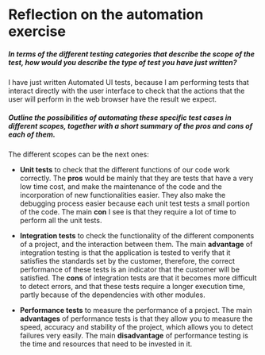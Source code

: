 # Reflection on the automation exercise

##### In terms of the different testing categories that describe the scope of the test, how would you describe the type of test you have just written?

I have just written Automated UI tests, because I am performing tests that interact directly with the user interface to check that the actions that the user will perform in the web browser have the result we expect.


##### Outline the possibilities of automating these specific test cases in different scopes, together with a short summary of the pros and cons of each of them.

The different scopes can be the next ones:

- **Unit tests** to check that the different functions of our code work correctly. The **pros** would be mainly that they are tests that have a very low time cost, and make the maintenance of the code and the incorporation of new functionalities easier. They also make the debugging process easier because each unit test tests a small portion of the code. The main **con** I see is that they require a lot of time to perform all the unit tests.


- **Integration tests** to check the functionality of the different components of a project, and the interaction between them. The main **advantage** of integration testing is that the application is tested to verify that it satisfies the standards set by the customer, therefore, the correct performance of these tests is an indicator that the customer will be satisfied. The **cons** of integration tests are that it becomes more difficult to detect errors, and that these tests require a longer execution time, partly because of the dependencies with other modules.


- **Performance tests** to measure the performance of a project. The main **advantages** of performance tests is that they allow you to measure the speed, accuracy and stability of the project, which allows you to detect failures very easily. The main **disadvantage** of performance testing is the time and resources that need to be invested in it.